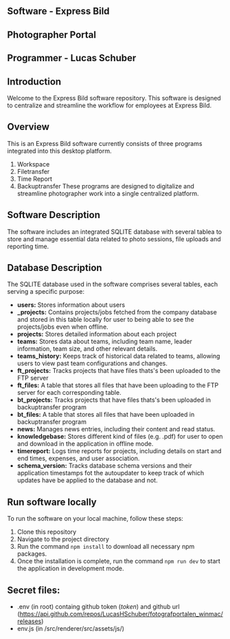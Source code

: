 
## Software - Express Bild
## Photographer Portal
## Programmer - Lucas Schuber

## Introduction
Welcome to the Express Bild software repository. This software is designed to centralize and streamline the workflow for employees at Express Bild. 

## Overview
This is an Express Bild software currently consists of three programs integrated into this desktop platform.
1. Workspace
2. Filetransfer
3. Time Report
4. Backuptransfer
These programs are designed to digitalize and streamline photographer work into a single centralized platform.

## Software Description
The software includes an integrated SQLITE database with several tablea to store and manage essential data related to photo sessions, file uploads and reporting time.

## Database Description
The SQLITE database used in the software comprises several tables, each serving a specific purpose:
- **users:** Stores information about users
- **_projects:** Contains projects/jobs fetched from the company database and stored in this table locally for user to being able to see the projects/jobs even when offline.
- **projects:** Stores detailed information about each project
- **teams:** Stores data about teams, including team name, leader information, team size, and other relevant details.
- **teams_history:** Keeps track of historical data related to teams, allowing users to view past team configurations and changes.
- **ft_projects:** Tracks projects that have files thats's been uploaded to the FTP server
- **ft_files:** A table that stores all files that have been uploading to the FTP server for each corresponding table.
- **bt_projects:** Tracks projects that have files thats's been uploaded in backuptransfer program
- **bt_files:** A table that stores all files that have been uploaded in backuptransfer program
- **news:** Manages news entries, including their content and read status.
- **knowledgebase:** Stores different kind of files (e.g. .pdf) for user to open and download in the application in offline mode.
- **timereport:** Logs time reports for projects, including details on start and end times, expenses, and user association.
- **schema_version:** Tracks database schema versions and their application timestamps fot the autoupdater to keep track of which updates have be applied to the database and not.


## Run software locally
To run the software on your local machine, follow these steps:
1. Clone this repository 
2. Navigate to the project directory
3. Run the command `npm install` to download all necessary npm packages.
4. Once the installation is complete, run the command `npm run dev` to start the application in development mode.

## Secret files:
- .env (in root) containg github token (_token_) and github url (https://api.github.com/repos/LucasHSchuber/fotografportalen_winmac/releases)
 - env.js (in /src/renderer/src/assets/js/)



